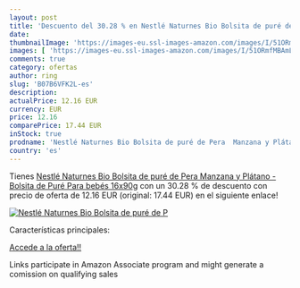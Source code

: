 ```yaml
---
layout: post
title: 'Descuento del 30.28 % en Nestlé Naturnes Bio Bolsita de puré de P'
date: 
thumbnailImage: 'https://images-eu.ssl-images-amazon.com/images/I/51ORmfMBAmL._SL200_.jpg'
images: [ 'https://images-eu.ssl-images-amazon.com/images/I/51ORmfMBAmL._SL200_.jpg' ]
comments: true
category: ofertas
author: ring
slug: 'B07B6VFK2L-es'
description:
actualPrice: 12.16 EUR
currency: EUR
price: 12.16
comparePrice: 17.44 EUR
inStock: true
prodname: 'Nestlé Naturnes Bio Bolsita de puré de Pera  Manzana y Plátano - Bolsita de Puré Para bebés 16x90g'
country: 'es'
---
```


Tienes [Nestlé Naturnes Bio Bolsita de puré de Pera  Manzana y Plátano - Bolsita de Puré Para bebés 16x90g](https://www.amazon.es/dp/B07B6VFK2L/?tag=tolees-21) con un 30.28 % de descuento con precio de oferta de 12.16 EUR (original: 17.44 EUR) en el siguiente enlace!

[![Nestlé Naturnes Bio Bolsita de puré de P](https://images-eu.ssl-images-amazon.com/images/I/51ORmfMBAmL._SL200_.jpg)](https://www.amazon.es/dp/B07B6VFK2L/?tag=tolees-21)

Características principales:


[Accede a la oferta!!](https://www.amazon.es/dp/B07B6VFK2L/?tag=tolees-21)

Links participate in Amazon Associate program and might generate a comission on qualifying sales


